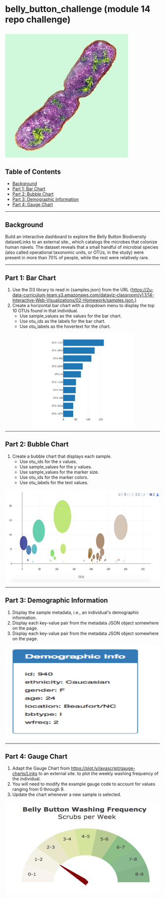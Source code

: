 # belly_button_challenge (module 14 repo challenge)

![bacteria](images/bacteria.jpg)
---
## Table of Contents
- [Background](#background)
- [Part 1: Bar Chart](#bar)
- [Part 2: Bubble Chart](#bubble)
- [Part 3: Demographic Information](#demographic)
- [Part 4: Gauge Chart](#gauge)

---
## Background <a name="background"></a>

Build an interactive dashboard to explore the Belly Button Biodiversity datasetLinks to an external site., which catalogs the microbes that colonize human navels.
The dataset reveals that a small handful of microbial species (also called operational taxonomic units, or OTUs, in the study) were present in more than 70% of people, while the rest were relatively rare.

---
## Part 1: Bar Chart <a name="bar"></a>

  1. Use the D3 library to read in {samples.json} from the URL {https://2u-data-curriculum-team.s3.amazonaws.com/dataviz-classroom/v1.1/14-Interactive-Web-Visualizations/02-Homework/samples.json.}
  2. Create a horizontal bar chart with a dropdown menu to display the top 10 OTUs found in that individual.
      -  Use sample_values as the values for the bar chart.
      -  Use otu_ids as the labels for the bar chart.
      -  Use otu_labels as the hovertext for the chart.
     
<p align="center">
<img src="images/hw01.png" alt="bar_chart="500" height="300">
</p>

---
## Part 2: Bubble Chart <a name="bubble"></a>
1. Create a bubble chart that displays each sample. 
      -  Use otu_ids for the x values.
      -  Use sample_values for the y values.
      -  Use sample_values for the marker size.
      -  Use otu_ids for the marker colors.
      -  Use otu_labels for the text values.

<p align="center">
<img src="images/bubble_chart.png" alt="bubble_chart" width="500" height="300">
</p>

---
## Part 3: Demographic Information <a name="Demographic"></a>      
1. Display the sample metadata, i.e., an individual's demographic information.
2. Display each key-value pair from the metadata JSON object somewhere on the page.
3. Display each key-value pair from the metadata JSON object somewhere on the page.

  <p align="center">
<img src="images/hw03.png" alt="demographic_chart" width="500" height="300">
</p>

---
## Part 4: Gauge Chart <a name="gauge"></a>   

1. Adapt the Gauge Chart from https://plot.ly/javascript/gauge-charts/Links to an external site. to plot the weekly washing frequency of the individual.
2. You will need to modify the example gauge code to account for values ranging from 0 through 9.
3. Update the chart whenever a new sample is selected.

<p align="center">
<img src="images/gauge.png" alt="gauge_chart" width="500" height="300">
</p>
